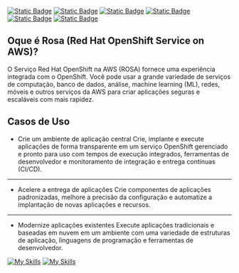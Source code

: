 [![Static Badge](https://img.shields.io/badge/2-RESUMO_ROSA-red?style=for-the-badge)](./2%20-%20Resumo%20ROSA.md)
[![Static Badge](https://img.shields.io/badge/3-Pré_Instalação-red?style=for-the-badge)](./3%20-%20Pre-Instalação%20-%20ROSA.md)
[![Static Badge](https://img.shields.io/badge/4-Criação_Cluster-red?style=for-the-badge)](./4%20-%20Criação%20Cluster.md)
[![Static Badge](https://img.shields.io/badge/5-Conta_Inicial-red?style=for-the-badge)](./5%20-%20Configurar%20Conta%20Inicial%20ROSA.md)
[![Static Badge](https://img.shields.io/badge/6-Permissões-red?style=for-the-badge)](./6%20-%20Configurar%20Permissões.md)
[![Static Badge](https://img.shields.io/badge/7-Volume_ROSA-red?style=for-the-badge)](./7%20-%20Volume%20ROSA.md)


## Oque é Rosa (Red Hat OpenShift Service on AWS)?

O Serviço Red Hat OpenShift na AWS (ROSA) fornece uma experiência integrada com o OpenShift. Você pode usar a grande variedade de serviços de computação, banco de dados, análise, machine learning (ML), redes, móveis e outros serviços da AWS para criar aplicações seguras e escaláveis com mais rapidez.

## Casos de Uso

* Crie um ambiente de aplicação central
Crie, implante e execute aplicações de forma transparente em um serviço OpenShift gerenciado e pronto para uso com tempos de execução integrados, ferramentas de desenvolvedor e monitoramento de integração e entrega contínuas (CI/CD).

---
* Acelere a entrega de aplicações
Crie componentes de aplicações padronizadas, melhore a precisão da configuração e automatize a implantação de novas aplicações e recursos. 

---
* Modernize aplicações existentes
Execute aplicações tradicionais e baseadas em nuvem em um ambiente com uma variedade de estruturas de aplicação, linguagens de programação e ferramentas de desenvolvedor.


[![My Skills](https://skillicons.dev/icons?i=openshift)](https://www.redhat.com/pt-br/technologies/cloud-computing/openshift/aws)
[![My Skills](https://skillicons.dev/icons?i=aws)](https://aws.amazon.com/pt/rosa/)

